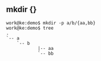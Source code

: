 ## mkdir {}
```
work@ke:demo$ mkdir -p a/b/{aa,bb}
work@ke:demo$ tree
.
`-- a
    `-- b
            |-- aa
            `-- bb
```



